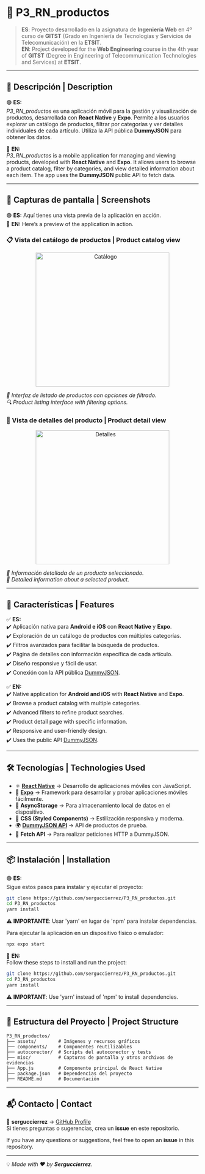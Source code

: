 # 📱 P3_RN_productos

> **ES**: Proyecto desarrollado en la asignatura de **Ingeniería Web** en 4º curso de **GITST** (Grado en Ingeniería de Tecnologías y Servicios de Telecomunicación) en la **ETSIT**.  
> **EN**: Project developed for the **Web Engineering** course in the 4th year of **GITST** (Degree in Engineering of Telecommunication Technologies and Services) at **ETSIT**.

---

## 📌 Descripción | Description

🟢 **ES:**  
_P3_RN_productos_ es una aplicación móvil para la gestión y visualización de productos, desarrollada con **React Native** y **Expo**. Permite a los usuarios explorar un catálogo de productos, filtrar por categorías y ver detalles individuales de cada artículo. Utiliza la API pública **DummyJSON** para obtener los datos.  

🔵 **EN:**  
_P3_RN_productos_ is a mobile application for managing and viewing products, developed with **React Native** and **Expo**. It allows users to browse a product catalog, filter by categories, and view detailed information about each item. The app uses the **DummyJSON** public API to fetch data.

---

## 📸 Capturas de pantalla | Screenshots

🟢 **ES:** Aquí tienes una vista previa de la aplicación en acción.  
🔵 **EN:** Here’s a preview of the application in action.  

### 📋 Vista del catálogo de productos | Product catalog view  

<div align="center">
    <img src="./miscapturas/Screenshot_1729672540.png" alt="Catálogo" width="350px">
</div>

_🛒 Interfaz de listado de productos con opciones de filtrado._  
_🔍 Product listing interface with filtering options._

### 📄 Vista de detalles del producto | Product detail view  

<div align="center">
    <img src="./miscapturas/Screenshot_1729672878.png" alt="Detalles" width="350px">
</div>

_📌 Información detallada de un producto seleccionado._  
_📝 Detailed information about a selected product._

---

## 🚀 Características | Features

✅ **ES:**  
✔️ Aplicación nativa para **Android e iOS** con **React Native** y **Expo**.  
✔️ Exploración de un catálogo de productos con múltiples categorías.  
✔️ Filtros avanzados para facilitar la búsqueda de productos.  
✔️ Página de detalles con información específica de cada artículo.  
✔️ Diseño responsive y fácil de usar.  
✔️ Conexión con la API pública [DummyJSON](https://dummyjson.com/).  

✅ **EN:**  
✔️ Native application for **Android and iOS** with **React Native** and **Expo**.  
✔️ Browse a product catalog with multiple categories.  
✔️ Advanced filters to refine product searches.  
✔️ Product detail page with specific information.  
✔️ Responsive and user-friendly design.  
✔️ Uses the public API [DummyJSON](https://dummyjson.com/).  

---

## 🛠️ Tecnologías | Technologies Used

- ⚛ **[React Native](https://reactnative.dev/)** → Desarrollo de aplicaciones móviles con JavaScript.  
- 📲 **[Expo](https://expo.dev/)** → Framework para desarrollar y probar aplicaciones móviles fácilmente.  
- 📄 **AsyncStorage** → Para almacenamiento local de datos en el dispositivo.  
- 🎨 **CSS (Styled Components)** → Estilización responsiva y moderna.  
- 🌍 **[DummyJSON API](https://dummyjson.com/)** → API de productos de prueba.  
- 📡 **Fetch API** → Para realizar peticiones HTTP a DummyJSON.  

---

## 📦 Instalación | Installation

🟢 **ES:**  
Sigue estos pasos para instalar y ejecutar el proyecto:

```bash
git clone https://github.com/serguccierrez/P3_RN_productos.git
cd P3_RN_productos
yarn install
```
⚠ **IMPORTANTE**: Usar 'yarn' en lugar de 'npm' para instalar dependencias.


Para ejecutar la aplicación en un dispositivo físico o emulador:
```bash
npx expo start
```

🔵 **EN:**  
Follow these steps to install and run the project:

```bash
git clone https://github.com/serguccierrez/P3_RN_productos.git
cd P3_RN_productos
yarn install
```
⚠ **IMPORTANT**: Use 'yarn' instead of 'npm' to install dependencies.

---

## 📂 Estructura del Proyecto | Project Structure

```
P3_RN_productos/
├── assets/        # Imágenes y recursos gráficos
├── components/    # Componentes reutilizables
├── autocorector/  # Scripts del autocorector y tests
├── misc/          # Capturas de pantalla y otros archivos de evidencias
├── App.js         # Componente principal de React Native
├── package.json   # Dependencias del proyecto
├── README.md      # Documentación
```

---

## 📬 Contacto | Contact

📩 **serguccierrez** → [GitHub Profile](https://github.com/serguccierrez)  
Si tienes preguntas o sugerencias, crea un **issue** en este repositorio.  

If you have any questions or suggestions, feel free to open an **issue** in this repository.  

---

💡 _Made with ❤️ by **Serguccierrez**._